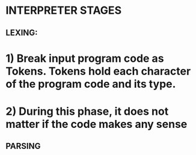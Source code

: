# INTERPRETER STAGES

## LEXING:
# 1) Break input program code as Tokens. Tokens hold each character of the program code and its type.
# 2) During this phase, it does not matter if the code makes any sense

## PARSING